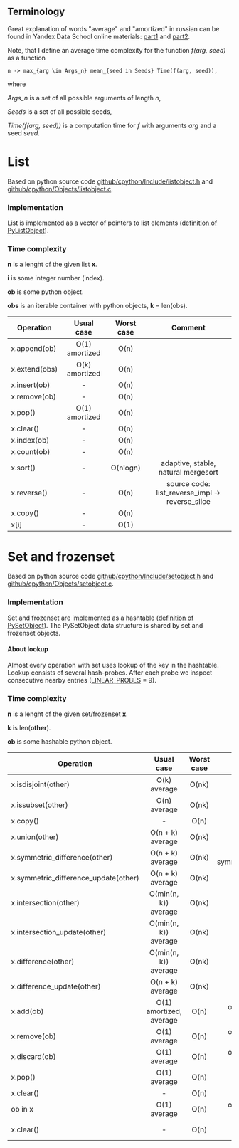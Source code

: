 ## Terminology
Great explanation of words "average" and "amortized" in russian can be found in Yandex Data School online materials: [part1](https://yandexdataschool.ru/edu-process/courses/algorithms#item-1) and [part2](https://yandexdataschool.ru/edu-process/courses/algorithms#item-2).

Note, that I define an average time complexity for the function *f(arg, seed)* as a function

    n -> max_{arg \in Args_n} mean_{seed in Seeds} Time(f(arg, seed)), 
where

*Args_n* is a set of all possible arguments of length *n*,

*Seeds* is a set of all possible seeds,

*Time(f(arg, seed))* is a computation time for *f* with arguments *arg* and a seed *seed*.

# List

Based on python source code 
[github/cpython/Include/listobject.h](https://github.com/python/cpython/blob/master/Include/listobject.h)
and
[github/cpython/Objects/listobject.c](https://github.com/python/cpython/blob/master/Objects/listobject.c).

### Implementation

List is implemented as a vector of pointers to list elements ([definition of PyListObject](https://github.com/python/cpython/blob/master/Include/listobject.h#L23)).

### Time complexity

**n** is a lenght of the given list __x__.

**i** is some integer number (index).

**ob** is some python object.

**obs** is an iterable container with python objects, **k** = len(obs).

| Operation   | Usual case     | Worst case | Comment |
| ----------  | :----------:   | :--------: | :-:  |
| x.append(ob)     | O(1) amortized | O(n)       |     |
| x.extend(obs)    | O(k) amortized | O(n)       |     |
| x.insert(ob)     | -              | O(n)       |     |
| x.remove(ob)     | -              | O(n)       |     |
| x.pop()          | O(1) amortized | O(n)       |     |
| x.clear()        | -              | O(n)       |     |
| x.index(ob)      | -              | O(n)       |     |
| x.count(ob)      | -              | O(n)       |     |
| x.sort()         | -              | O(nlogn)   | adaptive, stable, natural mergesort    |
| x.reverse()      | -              | O(n)       | source code: list_reverse_impl -> reverse_slice    |
| x.copy()         | -              | O(n)       |     |
| x[i]             | -              | O(1)       |     |


# Set and frozenset

Based on python source code
[github/cpython/Include/setobject.h](https://github.com/python/cpython/blob/master/Include/setobject.h)
and
[github/cpython/Objects/setobject.c](https://github.com/python/cpython/blob/master/Objects/setobject.c).

### Implementation

Set and frozenset are implemented as a hashtable ([definition of PySetObject](https://github.com/python/cpython/blob/master/Include/setobject.h#L42)). The PySetObject data structure is shared by set and frozenset objects.

#### About lookup 
Almost every operation with set uses lookup of the key in the hashtable. Lookup consists of several hash-probes. After each probe we inspect consecutive nearby entries ([LINEAR_PROBES](https://github.com/python/cpython/blob/master/Objects/setobject.c#L49) = 9).

### Time complexity

**n** is a lenght of the given set/frozenset **x**.

**k** is len(**other**).

**ob** is some hashable python object.

| Operation                            | Usual case             | Worst case | Comment |
| -------------------                  | :----------:           | :--------: | :-:  |
| x.isdisjoint(other)                  | O(k) average           | O(nk)      ||
| x.issubset(other)                    | O(n) average           | O(nk)      ||
| x.copy()                             | -                      | O(n)       ||
| x.union(other)                       | O(n + k) average       | O(nk)      ||
| x.symmetric_difference(other)        | O(n + k) average       | O(nk)      | first copy x, then symmetric_difference_update|
| x.symmetric_difference_update(other) | O(n + k) average       | O(nk)      | only for set    |
| x.intersection(other)                | O(min(n, k)) average   | O(nk)      ||
| x.intersection_update(other)         | O(min(n, k)) average   | O(nk)      | only for set, uses set_intersection    |
| x.difference(other)                  | O(min(n, k)) average   | O(nk)      |[not exactly min](https://github.com/python/cpython/blob/master/Objects/setobject.c#L1578)|
| x.difference_update(other)           | O(n + k) average       | O(nk)      | only for set    |
| x.add(ob)                            | O(1) amortized, average| O(n)       | only for set, for ob with length 1|
| x.remove(ob)                         | O(1) average           | O(n)       | only for set, for ob with length 1    |
| x.discard(ob)                        | O(1) average           | O(n)       | only for set, for ob with length 1    |
| x.pop()                              | O(1) average           | O(n)       | only for set    |
| x.clear()                            | -                      | O(n)       | only for set    |
| ob in x                              | O(1) average           | O(n)       | only for set, for ob with length 1    |
| x.clear()                            | -                      | O(n)       | only for set, [set_clear_internal](https://github.com/python/cpython/blob/master/Objects/setobject.c#L473)    |


